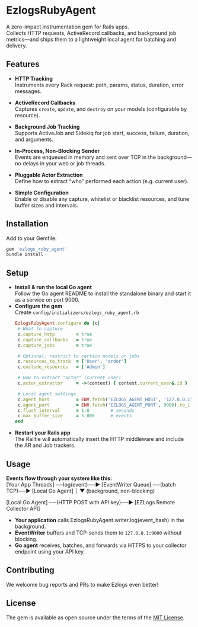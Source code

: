 # EzlogsRubyAgent

A zero-impact instrumentation gem for Rails apps.  
Collects HTTP requests, ActiveRecord callbacks, and background job metrics—and ships them to a lightweight local agent for batching and delivery.

## Features

- **HTTP Tracking**  
  Instruments every Rack request: path, params, status, duration, error messages.

- **ActiveRecord Callbacks**  
  Captures `create`, `update`, and `destroy` on your models (configurable by resource).

- **Background Job Tracking**  
  Supports ActiveJob and Sidekiq for job start, success, failure, duration, and arguments.

- **In-Process, Non-Blocking Sender**  
  Events are enqueued in memory and sent over TCP in the background—no delays in your web or job threads.

- **Pluggable Actor Extraction**  
  Define how to extract “who” performed each action (e.g. current user).

- **Simple Configuration**  
  Enable or disable any capture, whitelist or blacklist resources, and tune buffer sizes and intervals.

## Installation

Add to your Gemfile:

```ruby
gem 'ezlogs_ruby_agent'
bundle install
```


## Setup
 - **Install & run the local Go agent**  
   Follow the Go agent README to install the standalone binary and start it as a service on port 9000.
 - **Configure the gem**  
   Create ```config/initializers/ezlogs_ruby_agent.rb```
   ```ruby
   EzlogsRubyAgent.configure do |c|
    # What to capture
    c.capture_http        = true
    c.capture_callbacks   = true
    c.capture_jobs        = true

    # Optional: restrict to certain models or jobs
    c.resources_to_track  = ['User', 'order']
    c.exclude_resources   = ['Admin']

    # How to extract "actor" (current user)
    c.actor_extractor     = ->(context) { context.current_user&.id }

    # Local agent settings
    c.agent_host          = ENV.fetch('EZLOGS_AGENT_HOST', '127.0.0.1')
    c.agent_port          = ENV.fetch('EZLOGS_AGENT_PORT', 9000).to_i
    c.flush_interval      = 1.0        # seconds
    c.max_buffer_size     = 5_000      # events
   end
   ```
  - **Restart your Rails app**  
    The Railtie will automatically insert the HTTP middleware and include the AR and Job trackers.

## Usage

**Events flow through your system like this:**  
[Your App Threads] ──log(event)──▶ [EventWriter Queue] ──(batch TCP)──▶ [Local Go Agent]
                                          │
                                          ▼ (background, non-blocking)
                        
[Local Go Agent] ──(HTTP POST with API key)──▶ [EZLogs Remote Collector API]

- **Your application** calls EzlogsRubyAgent.writer.log(event_hash) in the background.  
- **EventWriter** buffers and TCP-sends them to ```127.0.0.1:9000``` without blocking. 
- **Go agent** receives, batches, and forwards via HTTPS to your collector endpoint using your API key.

## Contributing

We welcome bug reports and PRs to make Ezlogs even better!

## License

The gem is available as open source under the terms of the [MIT License](https://opensource.org/licenses/MIT).
